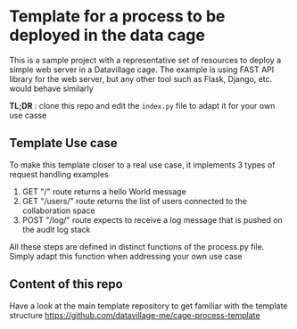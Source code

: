 # Template for a process to be deployed in the data cage

This is a sample project with a representative set of resources to deploy a simple web server in a Datavillage cage.
The example is using FAST API library for the web server, but any other tool such as Flask, Django, etc. would behave similarly

__TL;DR__ : clone this repo and edit the `index.py` file to adapt it for your own use casse


## Template Use case


To make this template closer to a real use case,
it implements 3 types of request handling examples
 1. GET "/" route returns a hello World message
 2. GET "/users/" route returns the list of users connected to the collaboration space
 3. POST "/log/" route expects to receive a log message that is pushed on the audit log stack

All these steps are defined in distinct functions of the process.py file.
Simply adapt this function when addressing your own use case

## Content of this repo

Have a look at the main template repository to get familiar with the template structure
https://github.com/datavillage-me/cage-process-template


